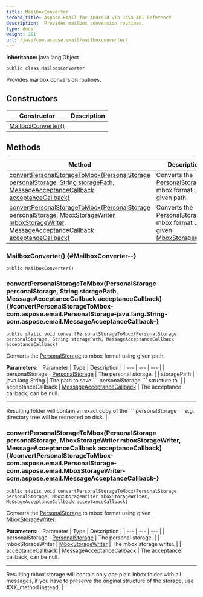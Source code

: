 ```yaml
---
title: MailboxConverter
second_title: Aspose.Email for Android via Java API Reference
description:  Provides mailbox conversion routines.
type: docs
weight: 201
url: /java/com.aspose.email/mailboxconverter/
---
```

**Inheritance:**
java.lang.Object
```
public class MailboxConverter
```

Provides mailbox conversion routines.
## Constructors

| Constructor | Description |
| --- | --- |
| [MailboxConverter()](#MailboxConverter--) |  |
## Methods

| Method | Description |
| --- | --- |
| [convertPersonalStorageToMbox(PersonalStorage personalStorage, String storagePath, MessageAcceptanceCallback acceptanceCallback)](#convertPersonalStorageToMbox-com.aspose.email.PersonalStorage-java.lang.String-com.aspose.email.MessageAcceptanceCallback-) | Converts the [PersonalStorage](../../com.aspose.email/personalstorage) to mbox format using given path. |
| [convertPersonalStorageToMbox(PersonalStorage personalStorage, MboxStorageWriter mboxStorageWriter, MessageAcceptanceCallback acceptanceCallback)](#convertPersonalStorageToMbox-com.aspose.email.PersonalStorage-com.aspose.email.MboxStorageWriter-com.aspose.email.MessageAcceptanceCallback-) | Converts the [PersonalStorage](../../com.aspose.email/personalstorage) to mbox format using given [MboxStorageWriter](../../com.aspose.email/mboxstoragewriter). |
### MailboxConverter() {#MailboxConverter--}
```
public MailboxConverter()
```


### convertPersonalStorageToMbox(PersonalStorage personalStorage, String storagePath, MessageAcceptanceCallback acceptanceCallback) {#convertPersonalStorageToMbox-com.aspose.email.PersonalStorage-java.lang.String-com.aspose.email.MessageAcceptanceCallback-}
```
public static void convertPersonalStorageToMbox(PersonalStorage personalStorage, String storagePath, MessageAcceptanceCallback acceptanceCallback)
```


Converts the [PersonalStorage](../../com.aspose.email/personalstorage) to mbox format using given path.

**Parameters:**
| Parameter | Type | Description |
| --- | --- | --- |
| personalStorage | [PersonalStorage](../../com.aspose.email/personalstorage) | The personal storage. |
| storagePath | java.lang.String | The path to save \`\`\` personalStorage \`\`\` structure to. |
| acceptanceCallback | [MessageAcceptanceCallback](../../com.aspose.email/messageacceptancecallback) | The acceptance callback, can be null.

--------------------

Resulting folder will contain an exact copy of the \`\`\` personalStorage \`\`\` e.g. directory tree will be recreated on disk. |

### convertPersonalStorageToMbox(PersonalStorage personalStorage, MboxStorageWriter mboxStorageWriter, MessageAcceptanceCallback acceptanceCallback) {#convertPersonalStorageToMbox-com.aspose.email.PersonalStorage-com.aspose.email.MboxStorageWriter-com.aspose.email.MessageAcceptanceCallback-}
```
public static void convertPersonalStorageToMbox(PersonalStorage personalStorage, MboxStorageWriter mboxStorageWriter, MessageAcceptanceCallback acceptanceCallback)
```


Converts the [PersonalStorage](../../com.aspose.email/personalstorage) to mbox format using given [MboxStorageWriter](../../com.aspose.email/mboxstoragewriter).

**Parameters:**
| Parameter | Type | Description |
| --- | --- | --- |
| personalStorage | [PersonalStorage](../../com.aspose.email/personalstorage) | The personal storage. |
| mboxStorageWriter | [MboxStorageWriter](../../com.aspose.email/mboxstoragewriter) | The mbox storage writer. |
| acceptanceCallback | [MessageAcceptanceCallback](../../com.aspose.email/messageacceptancecallback) | The acceptance callback, can be null.

--------------------

Resulting mbox storage will contain only one plain inbox folder with all messages, if you have to preserve the original structure of the storage, use XXX\_method instead. |

